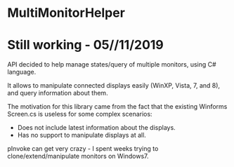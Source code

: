 MultiMonitorHelper
==================
Still working - 05//11/2019
==================

API decided to help manage states/query of multiple monitors, using C# language. 

It allows to manipulate connected displays easily (WinXP, Vista, 7, and 8), and query
information about them. 

The motivation for this library came from the fact that the existing Winforms Screen.cs is useless
for some complex scenarios:

- Does not include latest information about the displays. 
- Has no support to manipulate displays at all.


pInvoke can get very crazy - I spent weeks trying to clone/extend/manipulate monitors on Windows7.
